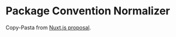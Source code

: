 # Package Convention Normalizer

Copy-Pasta from [Nuxt.js proposal](https://github.com/nuxt/nuxt.js/pull/6373).
